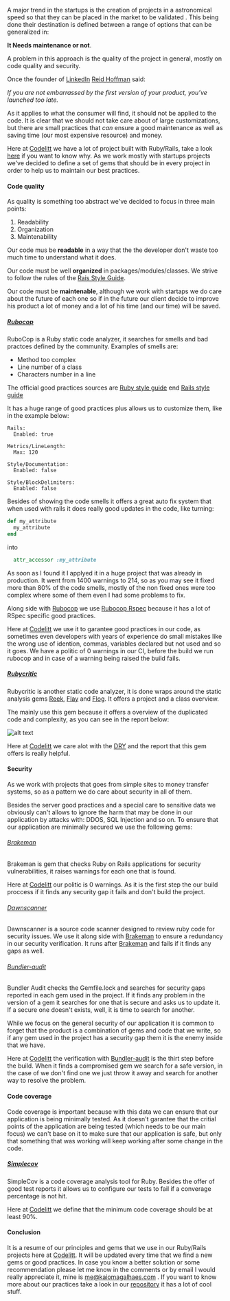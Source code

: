 A major trend in the startups is the creation of projects in a astronomical speed so that they can be placed in the market to be validated . This being done their destination is defined between a range of options that can be generalized in:

**It Needs maintenance or not**. 

A problem in this approach is the quality of the project in general, mostly on  code  quality and security.

Once the founder of [LinkedIn](www.linkedin.com) [Reid Hoffman](https://www.linkedin.com/in/reidhoffman) said:

*If you are not embarrassed by the first version of your product, you’ve launched too late.*

As it applies to what the consumer will find, it should not be applied to the code. It is clear that we should not take care about of large customizations, but there are small practices that *can* ensure a good maintenance as well as saving time (our most expensive resource) and money.

Here at [Codelitt](codelitt.com) we have a lot of project built with Ruby/Rails, take a look [here](https://www.quora.com/Why-do-so-many-startups-use-Ruby-on-Rails) if you want to know why. As we work mostly with startups projects we've decided to define a set of gems that should be in every project in order to help us to maintain our best practices.

#### Code quality

As quality is something too abstract we've decided to focus in three main points:

  1. Readability
  2. Organization
  3. Maintenability

Our code mus be **readable** in a way that the the developer don't waste too much time to understand what it does.

Our code must be well **organized** in packages/modules/classes. We strive to follow the rules of the [Rais Style Guide](http://guides.rubyonrails.org/index.html).

Our code must be **maintenable**, although we work with startaps we do care about the future of each one so if in the future our client decide to improve his product a lot of money and a lot of his time  (and our time) will be saved.

##### [Rubocop](https://github.com/bbatsov/rubocop)

RuboCop is a Ruby static code analyzer, it searches for smells and bad practces defined by the community.
Examples of smells are: 

  * Method too complex
  * Line number of a class
  * Characters number in a line

The official good practices sources are  [Ruby style guide](https://github.com/bbatsov/ruby-style-guide) end [Rails style guide](https://github.com/bbatsov/rails-style-guide)

It has a huge range of good practices plus allows us to customize them, like in the example below:

```
Rails:
  Enabled: true

Metrics/LineLength:
  Max: 120

Style/Documentation:
  Enabled: false

Style/BlockDelimiters:
  Enabled: false
```

Besides of showing the code smells it offers a great auto fix system that when used with rails  it does really good updates in the code, like turning:

```ruby
def my_attribute
  my_attribute
end
```

into 

``` ruby
  attr_accessor :my_attribute
```

As soon as I found it I applyed it in a huge project that was already in production. It went from 1400 warnings to 214, so as you may see it fixed more than 80% of the code smells, mostly of the non fixed ones were too complex where some of them even I had some problems to fix.
 
Along side with [Rubocop](https://github.com/bbatsov/rubocop) we use
[Rubocop Rspec](https://github.com/nevir/rubocop-rspec)  because it has  a lot of RSpec specific good practices.

Here at [Codelitt](codelitt.com) we use it to garantee good practices in our code,  as sometimes even developers with years of experience do small mistakes like the wrong use of idention, commas,  variables declared but not used and so it goes.
We have a politic of 0 warnings in our CI, before the build we run rubocop and in case of a warning being raised the build fails.

##### [Rubycritic](https://github.com/whitesmith/rubycritic)

Rubycritic is another static code analyzer, it is done wraps around the static analysis gems [Reek](https://github.com/troessner/reek), [Flay](https://github.com/seattlerb/flay) and [Flog](https://github.com/seattlerb/flog).
It offers a project and a class overview.

The mainly use this gem because it offers a overview of the duplicated code and complexity, as you can see in the report below:

![alt text](http://www.clipular.com/c/5227312822353920.png?k=xKPmaAjaIBnIg-ZwOJoLbZVlQZ8 "Ruby Critic report example")

Here at [Codelitt](codelitt.com) we care alot with the [DRY](https://en.wikipedia.org/wiki/Don%27t_repeat_yourself) and the report that this gem offers is really helpful.

#### Security

As we work with projects that goes from simple sites to money transfer systems, so as a pattern we do care about security in all of them.

Besides the server good practices and a special care to sensitive data we obviously can't allows to ignore the harm that may be done in our application by attacks with:  DDOS, SQL Injection and so on. To ensure that our application are minimally secured we use the following gems:

###### [Brakeman](https://github.com/presidentbeef/brakeman)

Brakeman is gem that checks Ruby on Rails applications for security vulnerabilities, it raises warnings for each one that is found.

Here at [Codelitt](codelitt.com) our politic is 0 warnings. As it is the first step the our build proccess if it finds any security gap it fails and don't build the project.

###### [Dawnscanner](https://github.com/thesp0nge/dawnscanner)

Dawnscanner is a source code scanner designed to review ruby code for security issues. We use it along side with [Brakeman](https://github.com/presidentbeef/brakeman) to ensure a redundancy in our security verification. It runs after [Brakeman](https://github.com/presidentbeef/brakeman) and fails if it finds any gaps as well.

###### [Bundler-audit](https://github.com/rubysec/bundler-audit)

Bundler Audit checks the Gemfile.lock and searches for security gaps reported in each gem used in the project. If it finds any problem in the version of a gem it searches for one that is secure and asks us to update it. If a secure one doesn't exists, well, it is time to search for another.

While we focus on the general security of our application it is common to forget that the product is a combination of gems and code that we write, so if any gem used in the project has a security gap them it is the enemy inside that we have.

Here at [Codelitt](codelitt.com) the verification with [Bundler-audit](https://github.com/rubysec/bundler-audit) is the thirt step before the build. When it finds a compromised gem we search for a safe version, in the case of we don't find one we just throw it away and search for another way to resolve the problem.

#### Code coverage

Code coverage is important because with this data we can ensure that our application is being minimally tested. As it doesn't garantee that the critial points of the application are being tested (which needs to be our main focus) we can't base on it to make sure that our application is safe, but only that something that was working will keep working after some change in the code. 

##### [Simplecov](https://github.com/colszowka/simplecov)

SimpleCov is a code coverage analysis tool for Ruby. Besides the offer of good test reports it allows us to configure our tests to fail if a converage percentage is not hit.

Here at [Codelitt](codelitt.com) we define that the minimum code coverage should be at least 90%.

#### Conclusion

It is a resume of our principles and gems that we use in our Ruby/Rails projects here at [Codelitt](codelitt.com). It will be updated every time that we find a new gems or good practices. In case you know a better solution or some recommendation please let me know in the comments or by email I would really appreciate it, mine is me@kaiomagalhaes.com
.
If you want to know more about our practices take a look in our [repository](https://github.com/codelittinc/incubator-resources) it has a lot of cool stuff.
